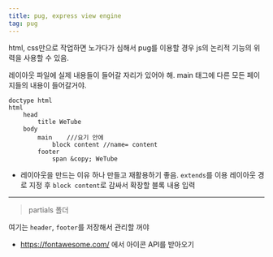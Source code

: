 ```yaml
---
title: pug, express view engine
tag: pug
---
```






html, css만으로 작업하면 노가다가 심해서 pug를 이용할 경우 js의 논리적 기능의 위력을 사용할 수 있음.

레이아웃 파일에 실제 내용들이 들어갈 자리가 있어야 해.
main 태그에 다른 모든 페이지들의 내용이 들어갈거야.

```
doctype html
html
	head
		title WeTube
	body
		main	///요기 안에
			block content //name= content
		footer
			span &copy; WeTube
```



+ 레이아웃을 만드는 이유
  하나 만들고 재활용하기 좋음.
  `extends`를 이용 레이아웃 경로 지정 후 `block content`로 감싸서 확장할 블록 내용 입력



----



> partials 폴더

여기는 `header`, `footer`를 저장해서 관리할 꺼야

+ https://fontawesome.com/ 에서 아이콘 API를 받아오기

